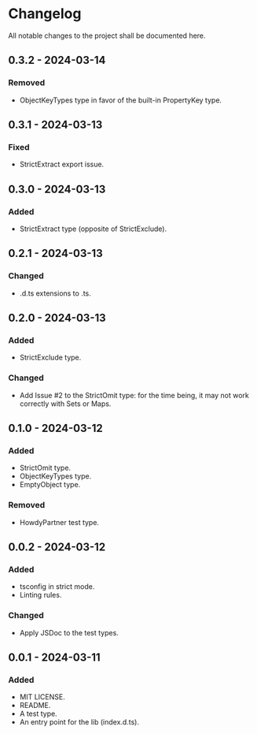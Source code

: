 # Changelog

All notable changes to the project shall be documented here.

## 0.3.2 - 2024-03-14

### Removed

- ObjectKeyTypes type in favor of the built-in PropertyKey type.

## 0.3.1 - 2024-03-13

### Fixed

- StrictExtract export issue.

## 0.3.0 - 2024-03-13

### Added

- StrictExtract type (opposite of StrictExclude).

## 0.2.1 - 2024-03-13

### Changed

- .d.ts extensions to .ts.

## 0.2.0 - 2024-03-13

### Added

- StrictExclude type.

### Changed

- Add Issue #2 to the StrictOmit type: for the time being, it may not work correctly with Sets or Maps.

## 0.1.0 - 2024-03-12

### Added

- StrictOmit type.
- ObjectKeyTypes type.
- EmptyObject type.

### Removed

- HowdyPartner test type.

## 0.0.2 - 2024-03-12

### Added

- tsconfig in strict mode.
- Linting rules.

### Changed

- Apply JSDoc to the test types.

## 0.0.1 - 2024-03-11

### Added

- MIT LICENSE.
- README.
- A test type.
- An entry point for the lib (index.d.ts).

